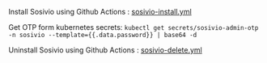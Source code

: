 Install Sosivio using Github Actions :  [sosivio-install.yml](../../../.github/workflows/sosivio-install.yml)

Get OTP form kubernetes secrets: `kubectl get secrets/sosivio-admin-otp -n sosivio --template={{.data.password}} | base64 -d`

Uninstall Sosivio using Github Actions :  [sosivio-delete.yml](../../../.github/workflows/sosivio-delete.yml)
